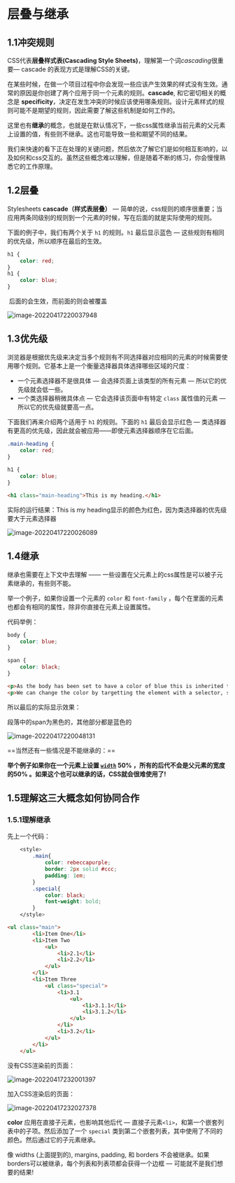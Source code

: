 # 层叠与继承

## 1.1冲突规则

CSS代表**层叠样式表(Cascading Style Sheets)**，理解第一个词*cascading*很重要— cascade 的表现方式是理解CSS的关键。

在某些时候，在做一个项目过程中你会发现一些应该产生效果的样式没有生效。通常的原因是你创建了两个应用于同一个元素的规则。**cascade**, 和它密切相关的概念是 **specificity**，决定在发生冲突的时候应该使用哪条规则。设计元素样式的规则可能不是期望的规则，因此需要了解这些机制是如何工作的。

这里也有**继承**的概念，也就是在默认情况下，一些css属性继承当前元素的父元素上设置的值，有些则不继承。这也可能导致一些和期望不同的结果。

我们来快速的看下正在处理的关键问题，然后依次了解它们是如何相互影响的，以及如何和css交互的。虽然这些概念难以理解，但是随着不断的练习，你会慢慢熟悉它的工作原理。

## 1.2层叠

Stylesheets **cascade（样式表层叠）** — 简单的说，css规则的顺序很重要；当应用两条同级别的规则到一个元素的时候，写在后面的就是实际使用的规则。

下面的例子中，我们有两个关于 `h1` 的规则。`h1` 最后显示蓝色 — 这些规则有相同的优先级，所以顺序在最后的生效。

```css
h1 { 
    color: red; 
}
h1 { 
    color: blue; 
}
```

​    后面的会生效，而前面的则会被覆盖

![image-20220417220037948](F:/MarkdownResSource/README.assets/image-20220417220037948.png)

## 1.3优先级

浏览器是根据优先级来决定当多个规则有不同选择器对应相同的元素的时候需要使用哪个规则。它基本上是一个衡量选择器具体选择哪些区域的尺度：

- 一个元素选择器不是很具体 — 会选择页面上该类型的所有元素 — 所以它的优先级就会低一些。
- 一个类选择器稍微具体点 — 它会选择该页面中有特定 `class` 属性值的元素 — 所以它的优先级就要高一点。

下面我们再来介绍两个适用于 `h1` 的规则。下面的 `h1` 最后会显示红色 — 类选择器有更高的优先级，因此就会被应用——即使元素选择器顺序在它后面。

```css
.main-heading { 
    color: red; 
}
        
h1 { 
    color: blue; 
}
```

```html
<h1 class="main-heading">This is my heading.</h1>
```

实际的运行结果：This is my heading显示的颜色为红色，因为类选择器的优先级要大于元素选择器

![image-20220417220026089](F:/MarkdownResSource/README.assets/image-20220417220026089.png)

## 1.4继承

继承也需要在上下文中去理解 —— 一些设置在父元素上的css属性是可以被子元素继承的，有些则不能。

举一个例子，如果你设置一个元素的 `color` 和 `font-family` ，每个在里面的元素也都会有相同的属性，除非你直接在元素上设置属性。

代码举例：

```css
body {
    color: blue;
}

span {
    color: black;
}
```

```html
<p>As the body has been set to have a color of blue this is inherited through the descendants.</p>
<p>We can change the color by targetting the element with a selector, such as this <span>span</span>.</p>
```

所以最后的实际显示效果：

段落中的span为黑色的，其他部分都是蓝色的

![image-20220417220048131](F:/MarkdownResSource/README.assets/image-20220417220048131.png)

==当然还有一些情况是不能继承的：==

**举个例子如果你在一个元素上设置 [`width`](https://developer.mozilla.org/zh-CN/docs/Web/CSS/width) 50% ，所有的后代不会是父元素的宽度的50% 。如果这个也可以继承的话，CSS就会很难使用了!**

## 1.5理解这三大概念如何协同合作

### 1.5.1理解继承

先上一个代码：

```css
    <style>
        .main{
            color: rebeccapurple;
            border: 2px solid #ccc;
            padding: 1em;
        }
        .special{
            color: black;
            font-weight: bold;
        }
    </style>
```

```html
<ul class="main">
        <li>Item One</li>
        <li>Item Two
            <ul>
                <li>2.1</li>
                <li>2.2</li>
            </ul>
        </li>
        <li>Item Three
            <ul class="special">
                <li>3.1
                    <ul>
                        <li>3.1.1</li>
                        <li>3.1.2</li>
                    </ul>
                </li>
                <li>3.2</li>
            </ul>
        </li>
    </ul>
```

没有CSS渲染前的页面：

![image-20220417232001397](F:/MarkdownResSource/README.assets/image-20220417232001397.png)

加入CSS渲染后的页面：

![image-20220417232027378](F:/MarkdownResSource/README.assets/image-20220417232027378.png)

**color** 应用在直接子元素，也影响其他后代 — 直接子元素`<li>`，和第一个嵌套列表中的子项。然后添加了一个 `special` 类到第二个嵌套列表，其中使用了不同的颜色。然后通过它的子元素继承。

像 widths (上面提到的), margins, padding, 和 borders 不会被继承。如果borders可以被继承，每个列表和列表项都会获得一个边框 — 可能就不是我们想要的结果!

